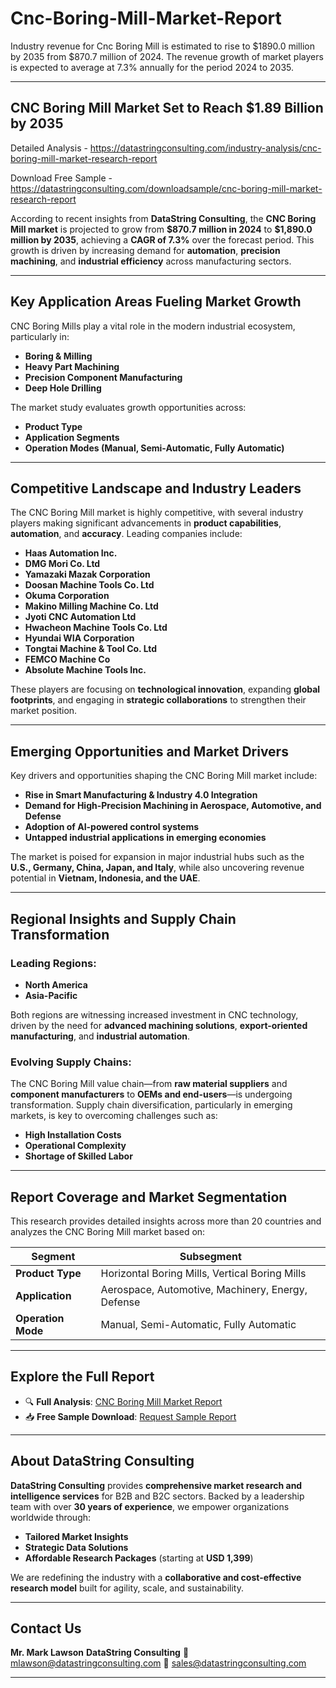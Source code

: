 # Cnc-Boring-Mill-Market-Report

Industry revenue for Cnc Boring Mill is estimated to rise to $1890.0 million by 2035 from $870.7 million of 2024. The revenue growth of market players is expected to average at 7.3% annually for the period 2024 to 2035.

---

## **CNC Boring Mill Market Set to Reach \$1.89 Billion by 2035**

Detailed Analysis - https://datastringconsulting.com/industry-analysis/cnc-boring-mill-market-research-report

Download Free Sample - https://datastringconsulting.com/downloadsample/cnc-boring-mill-market-research-report

According to recent insights from **DataString Consulting**, the **CNC Boring Mill market** is projected to grow from **\$870.7 million in 2024** to **\$1,890.0 million by 2035**, achieving a **CAGR of 7.3%** over the forecast period. This growth is driven by increasing demand for **automation**, **precision machining**, and **industrial efficiency** across manufacturing sectors.

---

## **Key Application Areas Fueling Market Growth**

CNC Boring Mills play a vital role in the modern industrial ecosystem, particularly in:

* **Boring & Milling**
* **Heavy Part Machining**
* **Precision Component Manufacturing**
* **Deep Hole Drilling**

The market study evaluates growth opportunities across:

* **Product Type**
* **Application Segments**
* **Operation Modes (Manual, Semi-Automatic, Fully Automatic)**

---

## **Competitive Landscape and Industry Leaders**

The CNC Boring Mill market is highly competitive, with several industry players making significant advancements in **product capabilities**, **automation**, and **accuracy**. Leading companies include:

* **Haas Automation Inc.**
* **DMG Mori Co. Ltd**
* **Yamazaki Mazak Corporation**
* **Doosan Machine Tools Co. Ltd**
* **Okuma Corporation**
* **Makino Milling Machine Co. Ltd**
* **Jyoti CNC Automation Ltd**
* **Hwacheon Machine Tools Co. Ltd**
* **Hyundai WIA Corporation**
* **Tongtai Machine & Tool Co. Ltd**
* **FEMCO Machine Co**
* **Absolute Machine Tools Inc.**

These players are focusing on **technological innovation**, expanding **global footprints**, and engaging in **strategic collaborations** to strengthen their market position.

---

## **Emerging Opportunities and Market Drivers**

Key drivers and opportunities shaping the CNC Boring Mill market include:

* **Rise in Smart Manufacturing & Industry 4.0 Integration**
* **Demand for High-Precision Machining in Aerospace, Automotive, and Defense**
* **Adoption of AI-powered control systems**
* **Untapped industrial applications in emerging economies**

The market is poised for expansion in major industrial hubs such as the **U.S., Germany, China, Japan, and Italy**, while also uncovering revenue potential in **Vietnam, Indonesia, and the UAE**.

---

## **Regional Insights and Supply Chain Transformation**

### **Leading Regions:**

* **North America**
* **Asia-Pacific**

Both regions are witnessing increased investment in CNC technology, driven by the need for **advanced machining solutions**, **export-oriented manufacturing**, and **industrial automation**.

### **Evolving Supply Chains:**

The CNC Boring Mill value chain—from **raw material suppliers** and **component manufacturers** to **OEMs and end-users**—is undergoing transformation. Supply chain diversification, particularly in emerging markets, is key to overcoming challenges such as:

* **High Installation Costs**
* **Operational Complexity**
* **Shortage of Skilled Labor**

---

## **Report Coverage and Market Segmentation**

This research provides detailed insights across more than 20 countries and analyzes the CNC Boring Mill market based on:

| **Segment**        | **Subsegment**                                    |
| ------------------ | ------------------------------------------------- |
| **Product Type**   | Horizontal Boring Mills, Vertical Boring Mills    |
| **Application**    | Aerospace, Automotive, Machinery, Energy, Defense |
| **Operation Mode** | Manual, Semi-Automatic, Fully Automatic           |

---

## **Explore the Full Report**

* 🔍 **Full Analysis**: [CNC Boring Mill Market Report](https://datastringconsulting.com/industry-analysis/cnc-boring-mill-market-research-report)
* 📥 **Free Sample Download**: [Request Sample Report](https://datastringconsulting.com/downloadsample/cnc-boring-mill-market-research-report)

---

## **About DataString Consulting**

**DataString Consulting** provides **comprehensive market research and intelligence services** for B2B and B2C sectors. Backed by a leadership team with over **30 years of experience**, we empower organizations worldwide through:

* **Tailored Market Insights**
* **Strategic Data Solutions**
* **Affordable Research Packages** (starting at **USD 1,399**)

We are redefining the industry with a **collaborative and cost-effective research model** built for agility, scale, and sustainability.

---

## **Contact Us**

**Mr. Mark Lawson**
**DataString Consulting**
📧 [mlawson@datastringconsulting.com](mailto:mlawson@datastringconsulting.com)
📧 [sales@datastringconsulting.com](mailto:sales@datastringconsulting.com)

---

